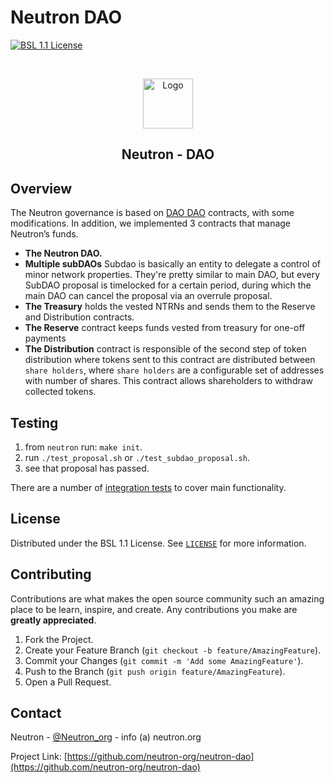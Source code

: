 # Neutron DAO

[![BSL 1.1 License][license-shield]][license-url]
<!--[![Website][neutron-shield]][neutron-url]-->
<!-- 
[![Contributors][contributors-shield]][contributors-url]
[![Forks][forks-shield]][forks-url]
[![Stargazers][stars-shield]][stars-url]
[![Issues][issues-shield]][issues-url]
-->

<!-- PROJECT LOGO -->
<br />
<p align="center">
  <a href="https://github.com/neutron-org">
    <img src="https://avatars.githubusercontent.com/u/108675945?s=200&v=4" alt="Logo" width="80" height="80">
  </a>

<h2 align="center">Neutron - DAO</h2>

## Overview

The Neutron governance is based on [DAO DAO](https://github.com/DA0-DA0/dao-contracts) contracts, with some modifications. In addition, we implemented 3 contracts that manage Neutron’s funds.

- **The Neutron DAO.**
- **Multiple subDAOs** Subdao is basically an entity to delegate a control of minor network properties. They're pretty similar to main DAO, but every SubDAO proposal is timelocked for a certain period, during which the main DAO can cancel the proposal via an overrule proposal. 
- **The Treasury** holds the vested NTRNs and sends them to the Reserve and Distribution contracts.
- **The Reserve** contract keeps funds vested from treasury for one-off payments
- **The Distribution** contract is responsible of the second step of token distribution where tokens sent to this contract are distributed between `share holders`, where `share holders` are a configurable set of addresses with number of shares. This contract allows shareholders to withdraw collected tokens.

## Testing 

1. from `neutron` run: `make init`.
2. run `./test_proposal.sh` or  `./test_subdao_proposal.sh`.
3. see that proposal has passed.

There are a number of [integration tests](https://github.com/neutron-org/neutron-integration-tests/tree/main/src/testcases) to cover main functionality.


## License

Distributed under the BSL 1.1 License. See [`LICENSE`](https://github.com/neutron-org/neutron-dao/blob/main/LICENSE) for more information.

<!-- CONTRIBUTING -->
## Contributing

Contributions are what makes the open source community such an amazing place to be learn, inspire, and create. Any contributions you make are **greatly appreciated**.

1. Fork the Project.
2. Create your Feature Branch (`git checkout -b feature/AmazingFeature`).
3. Commit your Changes (`git commit -m 'Add some AmazingFeature'`).
4. Push to the Branch (`git push origin feature/AmazingFeature`).
5. Open a Pull Request.


<!-- CONTACT -->
## Contact

Neutron - [@Neutron_org](https://twitter.com/Neutron_org) - info (a) neutron.org

Project Link: [https://github.com/neutron-org/neutron-dao](https://github.com/neutron-org/neutron-dao)


[license-shield]: https://img.shields.io/badge/license-BSL%201.1-green?style=for-the-badge
[license-url]: https://github.com/neutron-org/neutron-tests/blob/main/LICENSE.txt
[neutron-shield]: https://static.tildacdn.com/tild3833-3631-4236-b131-663933343237/3b1510ab-746d-4947-8.svg
[neutron-url]: https://neutron.org
